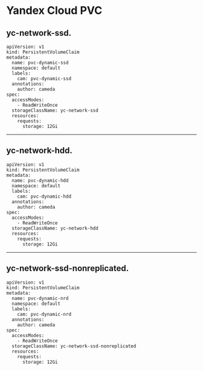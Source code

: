 # Yandex Cloud PVC

## yc-network-ssd.
```
apiVersion: v1
kind: PersistentVolumeClaim
metadata:
  name: pvc-dynamic-ssd
  namespace: default
  labels:
    cam: pvc-dynamic-ssd
  annotations:
    author: cameda
spec:
  accessModes:
    - ReadWriteOnce
  storageClassName: yc-network-ssd
  resources:
    requests:
      storage: 12Gi
```
----------------------------------------------------------------

## yc-network-hdd.
```
apiVersion: v1
kind: PersistentVolumeClaim
metadata:
  name: pvc-dynamic-hdd
  namespace: default
  labels:
    cam: pvc-dynamic-hdd
  annotations:
    author: cameda
spec:
  accessModes:
    - ReadWriteOnce
  storageClassName: yc-network-hdd
  resources:
    requests:
      storage: 12Gi
```
----------------------------------------------------------------

## yc-network-ssd-nonreplicated.
```
apiVersion: v1
kind: PersistentVolumeClaim
metadata:
  name: pvc-dynamic-nrd
  namespace: default
  labels:
    cam: pvc-dynamic-nrd
  annotations:
    author: cameda
spec:
  accessModes:
    - ReadWriteOnce
  storageClassName: yc-network-ssd-nonreplicated
  resources:
    requests:
      storage: 12Gi
```
